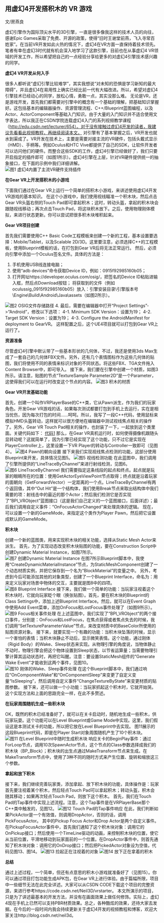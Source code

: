 ## 用虚幻4开发搭积木的 VR 游戏

文/房燕良

虚幻引擎作为国际顶尖水平的3D引擎，一直是很多像我这样的技术人员的向往，感谢Epic Games采取了免费、开源的政策，使得“旧时王谢堂前燕，飞入寻常百姓家”。在当前VR开发如此火热的情况下，虚幻4在VR方面一直保持着技术领先。笔者有幸在虚幻3时代就有机会深入地学习了这款引擎，目前也在从事虚幻4 VR领域的开发工作，所以希望把自己的一点经验分享给更多的对虚幻4引擎技术感兴趣的同学。

<strong>虚幻4 VR开发从何入手</strong>

很多人都听说“虚幻引擎比较难学”，其实我想说“对未知的恐惧是学习新知的最大障碍”，并且虚幻4在易用性上确实已经比前一代有大幅改进。所以，希望对虚幻4引擎技术已经动心的同学，放松心情，勇敢一点，其实没那么难。
无论是VR，还是游戏开发，首先我们都需要对引擎中的概念有一个基础的理解，把基础知识掌握好。这包括基本的编辑器操作、资源管理流程、C++/Blueprint蓝图编程，以及Actor、ActorComponent等基础入门知识。由于大量的入门知识并不适合使用文字表达，所以我正在CSDN学院连载虚幻4入门的系列视频教学课程（http://edu.csdn.net/lecturer/654）。对于没有接触过虚幻4开发的读者，我建议先看看此视频教程，再继续阅读本文。
对引擎有了基本掌握之后，VR开发也就水到渠成了。VR开发在技术上，主要是需要对接主流的VR硬件，包括头戴式显示（HMD）、手柄等。例如Oculus和HTC Vive都提供了自己的SDK，让软件开发者可以访问他们的硬件。而整合这些SDK的工作，虚幻4引擎已经做好了，我们只要开启指定的插件即可（如图1所示）。虚幻4引擎在上层，针对VR硬件提供统一的抽象接口，在下面的示例中我们详细讲解。
<img src="http://ipad-cms.csdn.net/cms/attachment/201608/57a00f3562104.png" alt="图1  虚幻4内置了主流VR硬件支持插件" title="图1  虚幻4内置了主流VR硬件支持插件" />

<strong>在Gear VR上开发搭积木的小游戏</strong>

下面我们通过在Gear VR上运行一个简单的搭积木小游戏，来讲述使用虚幻4开发VR游戏的基本知识。
在这个小游戏中，我们使用视线瞄准一个积木块，然后点击Gear VR头盔右侧的Touch Pad即可拿起积木；这时，转动头盔，拿起的积木块会跟随视线移动；再次点击Touch Pad，将这块积木放下。之后，使用物理刚体模拟，来进行状态更新。你可以尝试把很多积木块堆积起来。

<strong>Gear VR项目创建</strong>

首先我们需要使用C++ Basic Code工程模板来创建一个新的工程，基本设置要选择：Mobile/Tablet，以及Scalable 2D/3D。这里要注意，必须选择C++的工程模板，使用Blueprint模板的话，在打包到Gear VR后将无法正常运行。
然后，必须向引擎中添加一个Oculus签名文件。具体的方法是：
1. 手机使用USB线连接电脑；
2. 使用“adb devices”命令获取Device ID，例如：0915f92985160b05；
3. 打开网址https://developer.oculus.com/osig/，把签名的Device ID粘贴进输入框，然后点Download按钮；
将获取到的文件（例如oculussig_0915f92985160b05）放入：引擎安装目录\引擎版本号\Engine\Build\Android\Java\assets（如图2所示）。
<img src="http://ipad-cms.csdn.net/cms/attachment/201608/57a011406bc6a.png" alt="图2  OSIG文件存储路径" title="图2  OSIG文件存储路径" />
4. 最后，需要在编辑器中打开“Project Settings”->“Android”，修改以下选项：
4-1. Minimum SDK Version：设置为19；
4-2. Target SDK Version：设置为19；
4-3. Configure the AndroidManifest for deployment to GearVR。
这样配置之后，这个UE4项目就可以打包到Gear VR上运行了。

<strong>资源准备</strong>

尽管虚幻4引擎中默认带了一些基本形状的几何体，不过，我还是使用3ds Max生成了一套自己的几何体FBX文件。另外，还有几个表情图标作为这些几何体的贴图，我们将使用不同的表情来标识对象的不同状态。将这些FBX、TGA文件拖入Content Browser中，即可导入。
接下来，我们要在引擎中创建一个材质，如图3所示。请注意，贴图的节点“TextureSample Parameter2D”是一个Parameter，这使得我们可以在运行时改变这个节点的内容。
<img src="http://ipad-cms.csdn.net/cms/attachment/201608/57a01162c47ee.png" alt="图3  积木的材质" title="图3  积木的材质" />

<strong>Gear VR开发基础功能</strong>

首先，创建一个叫作VRPlayerBase的C++类，它从Pawn派生，作为我们的玩家角色。开发Gear VR游戏的话，如果每次测试都要打包到手机上去运行，实在是相当忧伤，因为每次打包的时间……呵呵。所以，我写了一段C++代码，使用鼠标来模拟HMD头盔转动，这样就可以很方便地在编辑器中测试视线焦点相关的操作了。另外，Gear VR Touch Pad相关的操作，也封装了一下，一起放到这个类里面。关键代码如下：
<a target="_blank" href="http://ipad-cms.csdn.net/cms/article/code/3056">代码1</a>
那么，在Gear VR真机运行时，如何使得摄像机跟随头显转动呢？这就简单了，因为引擎已经实现了这个功能，只不过它是实现在PlayerController上，这里设置一下VR Player的转动与Controller一致即可（见图4）。
<img src="http://ipad-cms.csdn.net/cms/attachment/201608/57a01243ada0c.png" alt="图4  Pawn的朝向设置" title="图4  Pawn的朝向设置" />
接下来我们实现视线焦点检测的功能，这部分使用Blueprint来开发，具体情况见图5。
<img src="http://ipad-cms.csdn.net/cms/attachment/201608/57a0126e5d6b2.png" alt="图5  视线检测功能" title="图5  视线检测功能" />
在此蓝图中，我们调用了引擎所提供的“LineTraceByChannel”来进行射线检测，见图6。
<img src="http://ipad-cms.csdn.net/cms/attachment/201608/57a0129abd6fd.png" alt="图6  LineTraceByChannel" title="图6  LineTraceByChannel" />
我们需要指定这条线段的起点和终点。起点就是玩家的眼睛所在的位置：使用GetActorEyeViewPoint节点取得；终点就是沿着玩家的面朝向（GetForwardVector）一定距离的一个点。LineTraceByChannel有两个返回值，其中“Out Hit”是一个结构体，我们使用Break节点来取出结构体中我们需要的项：射线击中的最近的那个Actor；然后我们检测它是否实现了“BPI_VRObject”蓝图接口（这是我们自己定义的一个蓝图接口，后面详述）；最后我们调用自定义事件：“OnFocusActorChanged”来处理具体的逻辑。
现在，可以设置一个新的GameMode，来指定这个类作为Player Pawn，然后把它设置成默认的GameMode。

<strong>积木块</strong>

创建一个新的蓝图类，用来实现积木块的相关功能，选择从Static Mesh Actor来派生。
首先，为了实现动态改变积木块贴图的功能，要在Construction Script中创建Dynamic Material Instance，如图7所示。
<img src="http://ipad-cms.csdn.net/cms/attachment/201608/57a012d9b4009.png" alt="图7  创建Dynamic Material Instance" title="图7  创建Dynamic Material Instance" />
在图7所示Blueprint脚本中，我使用“CreateDynamicMaterialInstance”节点，为StaticMeshComponent创建了一个动态材质实例，并把它保存到一个名为“BlockMaterial”的变量之中。
另外，考虑到今后可能添加其他的对象类型，创建了一个Blueprint Interface，命名为：用来定义玩家对场景中物体的交互，主要就是图8中的四项。
<img src="http://ipad-cms.csdn.net/cms/attachment/201608/57a013043b73c.png" alt="图8  Blueprint Interface" title="图8  Blueprint Interface" />
接下来，我们做一个简单的功能：当玩家注视着这个积木块时，它就向玩家眨个眼（换张贴图）。首先，要在积木块的Blueprint的Class Settings中，添加上述Blueprint Interface。然后，就可以在Event Graph中使用Add Event菜单，添加OnFocus和LostFocus事件处理了（如图9所示）。
<img src="http://ipad-cms.csdn.net/cms/attachment/201608/57a0137d6b88f.png" alt="图9  Focus相关事件处理" title="图9  Focus相关事件处理" />
在上述蓝图中，我们实现了“BPI_VRObject”的两个接口事件，分别是：OnFocus和LostFocus，在焦点获得或者焦点失去的时候，我们调用“SetTextureParameterValue”节点，来改变材质中的BaseColor所使用的贴图资源对象。
接下来，就要实现一个有趣的功能：当积木块坠落的时候，显示一个害怕的表情；当积木块静止不动后，显示微笑表情。这个功能，通过刚体（Rigid Body）的Wake、Sleep状态来实现。从物理引擎的角度说，当物体静止不动时，物理引擎会把这个物体设置到Sleep状态，以节省运算量；当需要物理引擎计算其运动状态时，再把它叫醒。注意：要设置StaticMesh组件的“Generate Wake Event”才能收到这两个事件，见图10。
<img src="http://ipad-cms.csdn.net/cms/attachment/201608/57a013cceb42b.png" alt="图10  刚体的Wake、Sleep事件处理" title="图10  刚体的Wake、Sleep事件处理" />
在这个Blueprint脚本中，我们通过响应“OnComponentWake”和“OnComponentSleep”来变更了自定义变量“IsSleeping”，然后调用自定义事件“ChangeTextureByState”来变更材质的贴图参数。
接下来，还可以做一个小功能：当玩家抓起这个积木时，它就开始哭。这个实现方法和上面的思路完全一样，在此不多赘述。

<strong>在玩家周围随机生成一些积木块</strong>

OK，既然的积木已经准备好了，就可以在关卡启动时，随机地生成一些积木，供玩家玩耍。这个功能可以在Level Blueprint或Game Mode中实现。这里，我们假设这是本测试关卡的功能，所以把它放在Level Blueprint中去实现。
图11展示的这段Blueprint代码，即是在Player Start对象周围随机产生了10个积木块。
<img src="http://ipad-cms.csdn.net/cms/attachment/201608/57a0140c9f372.png" alt="图11  在Level Blueprint中随时生成积木块" title="图11  在Level Blueprint中随时生成积木块" />
响应关卡的BeginPlay事件：通过ForLoop节点，调用10次SpawnActor节点，这个节点的Class参数选择成我们的积木块（BP_Block）；积木块的出生点通过MakeTransform节点来生成。在MakeTransform节点中，使用了3种不同的随时方式来产生位置、旋转和缩放这三个参数。

<strong>拿起和放下积木</strong>

接下来，我们继续完善玩家类，添加拿起、放下积木块的功能，具体操作是：玩家首先要注视着某个积木，然后轻点Touch Pad可以拿起积木；转动头盔，积木会随其移动；如果再次轻点Touch Pad，则放下这个积木。
首先，我们在Touch Pad的Tap事件中实现上述流程。注意，这个Tap事件是在VRPlayerBase那个C++类中触发的，见图12。
<img src="http://ipad-cms.csdn.net/cms/attachment/201608/57a01448f1345.png" alt="图12  Touch Pad的Tap事件响应" title="图12  Touch Pad的Tap事件响应" />
在此，我们判断如果PickActor是一个有效值，则调用DropActor，否则的话，调用PickFocusActor。
其中的Pickup Focus Actor和Drop Actor是两个自定义事件。在PickupFocusActor事件中，首先我们通知了这个积木块对象：调用它的OnPickup接口；然后使用一个TimeLine驱动的动画，来控制积木块的位置，使它从当前位置，平滑地移动到玩家面前的一个位置。在DropActor事件中，则首先通知了积木块对象：调用它的OnDrop接口；然后把PickedActor对象设为空值，代码见图13、图14。
<img src="http://ipad-cms.csdn.net/cms/attachment/201608/57a0149e8a49b.png" alt="图13  捡起正在注视着的对象" title="图13  捡起正在注视着的对象" />
<img src="http://ipad-cms.csdn.net/cms/attachment/201608/57a01584d57c3.png" alt="图14 放下正在拿着的积木" title="图14 放下正在拿着的积木" />

<strong>总结</strong>

通过上述过程，一个简单，但还有点意思的积木小游戏就准备好了（见图15）。你可以通过项目打包功能生成APK包，在Gear VR上进行体验。由于篇幅所限，项目中一些细节无法在此完全详述。大家可以从CSDN CODE下载这个项目的完整资源，来进行参考https://code.csdn.net/Neil3D/vrstarter。
本文所演示的项目，只是为了讲述最基本的开发方法，并没有在画面效果上做任何修饰。实际上，虚幻4现在手机上已然可以支持PBR材质效果。总之，各种酷炫的效果，还待大家去发掘。在今后的一段时间内我会持续更新关于虚幻4开发的视频教程和博客，欢迎大家关注http://blog.csdn.net/neil3d。
<img src="http://ipad-cms.csdn.net/cms/attachment/201608/57a014ee67ab1.jpg" alt="" title="" />